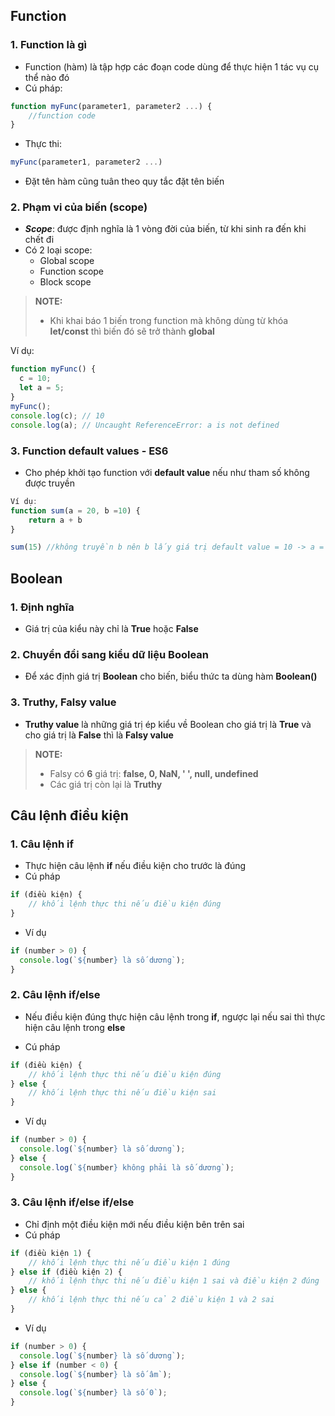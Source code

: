 ## Function

### 1. Function là gì

- Function (hàm) là tập hợp các đoạn code dùng để thực hiện 1 tác vụ cụ thể nào đó
- Cú pháp:

```js
function myFunc(parameter1, parameter2 ...) {
    //function code
}
```

- Thực thi:

```js
myFunc(parameter1, parameter2 ...)
```

- Đặt tên hàm cũng tuân theo quy tắc đặt tên biến

### 2. Phạm vi của biến (scope)

- **_Scope_**: được định nghĩa là 1 vòng đời của biến, từ khi sinh ra đến khi chết đi
- Có 2 loại scope:
  - Global scope
  - Function scope
  - Block scope

> **NOTE:**
>
> - Khi khai báo 1 biến trong function mà không dùng từ khóa **let/const** thì biến đó sẽ trở thành **global**

Ví dụ:

```js
function myFunc() {
  c = 10;
  let a = 5;
}
myFunc();
console.log(c); // 10
console.log(a); // Uncaught ReferenceError: a is not defined
```

### 3. Function default values - ES6

- Cho phép khởi tạo function với **default value** nếu như tham số không được truyền

```js
Ví dụ:
function sum(a = 20, b =10) {
    return a + b
}

sum(15) //không truyền b nên b lấy giá trị default value = 10 -> a = 15, b = 10, kq = 25
```

## Boolean

### 1. Định nghĩa

- Giá trị của kiểu này chỉ là **True** hoặc **False**

### 2. Chuyển đổi sang kiểu dữ liệu Boolean

- Để xác định giá trị **Boolean** cho biến, biểu thức ta dùng hàm **Boolean()**

### 3. Truthy, Falsy value

- **Truthy value** là những giá trị ép kiểu về Boolean cho giá trị là **True** và cho giá trị là **False** thì là **Falsy value**

> **NOTE:**
>
> - Falsy có **6** giá trị: **false, 0, NaN, ' ', null, undefined**
> - Các giá trị còn lại là **Truthy**

## Câu lệnh điều kiện

### 1. Câu lệnh if

- Thực hiện câu lệnh **if** nếu điều kiện cho trước là đúng
- Cú pháp

```js
if (điều kiện) {
    // khối lệnh thực thi nếu điều kiện đúng
}
```

- Ví dụ

```js
if (number > 0) {
  console.log(`${number} là số dương`);
}
```

### 2. Câu lệnh if/else

- Nếu điều kiện đúng thực hiện câu lệnh trong **if**, ngược lại nếu sai thì thực hiện câu lệnh trong **else**

- Cú pháp

```js
if (điều kiện) {
    // khối lệnh thực thi nếu điều kiện đúng
} else {
    // khối lệnh thực thi nếu điều kiện sai
}
```

- Ví dụ

```js
if (number > 0) {
  console.log(`${number} là số dương`);
} else {
  console.log(`${number} không phải là số dương`);
}
```

### 3. Câu lệnh if/else if/else

- Chỉ định một điều kiện mới nếu điều kiện bên trên sai
- Cú pháp

```js
if (điều kiện 1) {
    // khối lệnh thực thi nếu điều kiện 1 đúng
} else if (điều kiện 2) {
    // khối lệnh thực thi nếu điều kiện 1 sai và điều kiện 2 đúng
} else {
    // khối lệnh thực thi nếu cả 2 điều kiện 1 và 2 sai
}
```

- Ví dụ

```js
if (number > 0) {
  console.log(`${number} là số dương`);
} else if (number < 0) {
  console.log(`${number} là số âm`);
} else {
  console.log(`${number} là số 0`);
}
```
